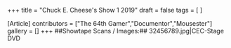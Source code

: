 +++
title = "Chuck E. Cheese's Show 1 2019"
draft = false
tags = [ ]

[Article]
contributors = ["The 64th Gamer","Documentor","Mousester"]
gallery = []
+++
##Showtape Scans / Images:##
<gallery>
32456789.jpg|CEC-Stage DVD
</gallery>